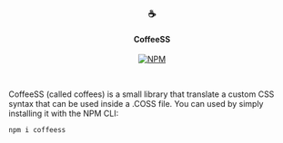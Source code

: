 
<h3 align="center">☕</h3>
<h4 align="center">CoffeeSS</h4>

<p align="center">
  <a href="https://www.npmjs.com/package/coffeess"><img src="https://img.shields.io/npm/v/coffeess.svg?color=%fcba03&sanitize=true" alt="NPM"></a>
</p>
<br>
<p> CoffeeSS (called coffees) is a small library that translate a custom CSS syntax that can be used inside a .COSS file. You can used by simply installing it with the NPM CLI:</p>

```NPM
npm i coffeess
```
